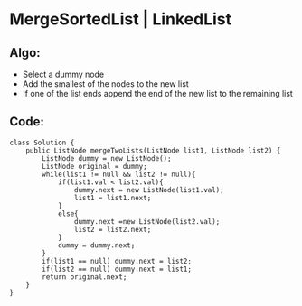 # MergeSortedList | LinkedList
## Algo:
* Select a dummy node 
* Add the smallest of the nodes to the new list 
* If one of the list ends append the end of the new list to the remaining list
## Code:
```
class Solution {
    public ListNode mergeTwoLists(ListNode list1, ListNode list2) {
        ListNode dummy = new ListNode();
        ListNode original = dummy;
        while(list1 != null && list2 != null){
            if(list1.val < list2.val){
                dummy.next = new ListNode(list1.val);
                list1 = list1.next;
            }
            else{
                dummy.next =new ListNode(list2.val);
                list2 = list2.next;
            }
            dummy = dummy.next;
        }
        if(list1 == null) dummy.next = list2;
        if(list2 == null) dummy.next = list1;
        return original.next;
    }
}
```
